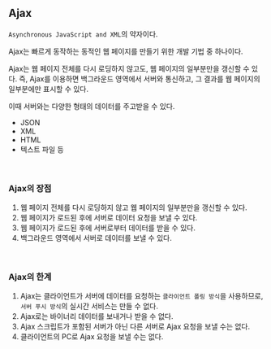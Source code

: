 ## Ajax

`Asynchronous JavaScript and XML`의 약자이다.

Ajax는 빠르게 동작하는 동적인 웹 페이지를 만들기 위한 개발 기법 중 하나이다.

Ajax는 웹 페이지 전체를 다시 로딩하지 않고도, 웹 페이지의 일부분만을 갱신할 수 있다. 즉, Ajax를 이용하면 백그라운드 영역에서 서버와 통신하고, 그 결과를 웹 페이지의 일부분에만 표시할 수 있다.

이때 서버와는 다양한 형태의 데이터를 주고받을 수 있다.

- JSON
- XML
- HTML
- 텍스트 파일 등

<br />

### Ajax의 장점

1. 웹 페이지 전체를 다시 로딩하지 않고 웹 페이지의 일부분만을 갱신할 수 있다.
2. 웹 페이지가 로드된 후에 서버로 데이터 요청을 보낼 수 있다.
3. 웹 페이지가 로드된 후에 서버로부터 데이터를 받을 수 있다.
4. 백그라운드 영역에서 서버로 데이터를 보낼 수 있다.

<br />

### Ajax의 한계

1. Ajax는 클라이언트가 서버에 데이터를 요청하는 `클라이언트 폴링 방식`을 사용하므로, `서버 푸시 방식`의 실시간 서비스는 만들 수 없다.
2. Ajax로는 바이너리 데이터를 보내거나 받을 수 없다.
3. Ajax 스크립트가 포함된 서버가 아닌 다른 서버로 Ajax 요청을 보낼 수는 없다.
4. 클라이언트의 PC로 Ajax 요청을 보낼 수는 없다.
